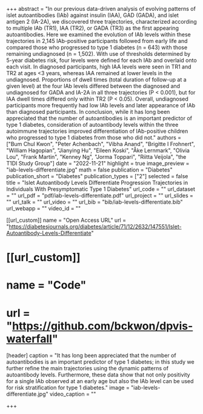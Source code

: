 +++
abstract = "In our previous data-driven analysis of evolving patterns of islet autoantibodies (IAb) against insulin (IAA), GAD (GADA), and islet antigen 2 (IA-2A), we discovered three trajectories, characterized according to multiple IAb (TR1), IAA (TR2), or GADA (TR3) as the first appearing autoantibodies. Here we examined the evolution of IAb levels within these trajectories in 2,145 IAb-positive participants followed from early life and compared those who progressed to type 1 diabetes (n = 643) with those remaining undiagnosed (n = 1,502). With use of thresholds determined by 5-year diabetes risk, four levels were defined for each IAb and overlaid onto each visit. In diagnosed participants, high IAA levels were seen in TR1 and TR2 at ages <3 years, whereas IAA remained at lower levels in the undiagnosed. Proportions of dwell times (total duration of follow-up at a given level) at the four IAb levels differed between the diagnosed and undiagnosed for GADA and IA-2A in all three trajectories (P < 0.001), but for IAA dwell times differed only within TR2 (P < 0.05). Overall, undiagnosed participants more frequently had low IAb levels and later appearance of IAb than diagnosed participants. In conclusion, while it has long been appreciated that the number of autoantibodies is an important predictor of type 1 diabetes, consideration of autoantibody levels within the three autoimmune trajectories improved differentiation of IAb-positive children who progressed to type 1 diabetes from those who did not."
authors = ["Bum Chul Kwon", "Peter Achenbach", "Vibha Anand", "Brigitte I Frohnert", "William Hagopian", "Jianying Hu", "Eileen Koski", "Åke Lernmark", "Olivia Lou", "Frank Martin", "Kenney Ng", "Jorma Toppari", "Riitta Veijola", "the T1DI Study Group"]
date = "2022-11-21"
highlight = true
image_preview = "iab-levels-differentiate.jpg"
math = false
publication = "Diabetes"
publication_short = "Diabetes"
publication_types = ["2"]
selected = false
title = "Islet Autoantibody Levels Differentiate Progression Trajectories in Individuals With Presymptomatic Type 1 Diabetes"
url_code = ""
url_dataset = ""
url_pdf = "pdf/iab-levels-differentiate.pdf"
url_project = ""
url_slides = ""
url_talk = ""
url_video = ""
url_bib = "bib/iab-levels-differentiate.bib"
url_webapp = ""
video_id = ""

[[url_custom]]
name = "Open Access URL"
url = "https://diabetesjournals.org/diabetes/article/71/12/2632/147551/Islet-Autoantibody-Levels-Differentiate"

# [[url_custom]]
# name = "Code"
# url = "https://github.com/bckwon/dpvis-waterfall"


[header]
  caption = "It has long been appreciated that the number of autoantibodies is an important predictor of type 1 diabetes; in this study we further refine the main trajectories using the dynamic patterns of autoantibody levels. Furthermore, these data show that not only positivity for a single IAb observed at an early age but also the IAb level can be used for risk stratification for type 1 diabetes."
  image = "iab-levels-differentiate.jpg"
  video_caption = ""

+++